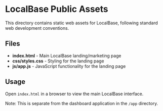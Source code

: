 # LocalBase Public Assets

This directory contains static web assets for LocalBase, following standard web development conventions.

## Files

- **index.html** - Main LocalBase landing/marketing page
- **css/styles.css** - Styling for the landing page  
- **js/app.js** - JavaScript functionality for the landing page

## Usage

Open `index.html` in a browser to view the main LocalBase interface.

Note: This is separate from the dashboard application in the `/app` directory.